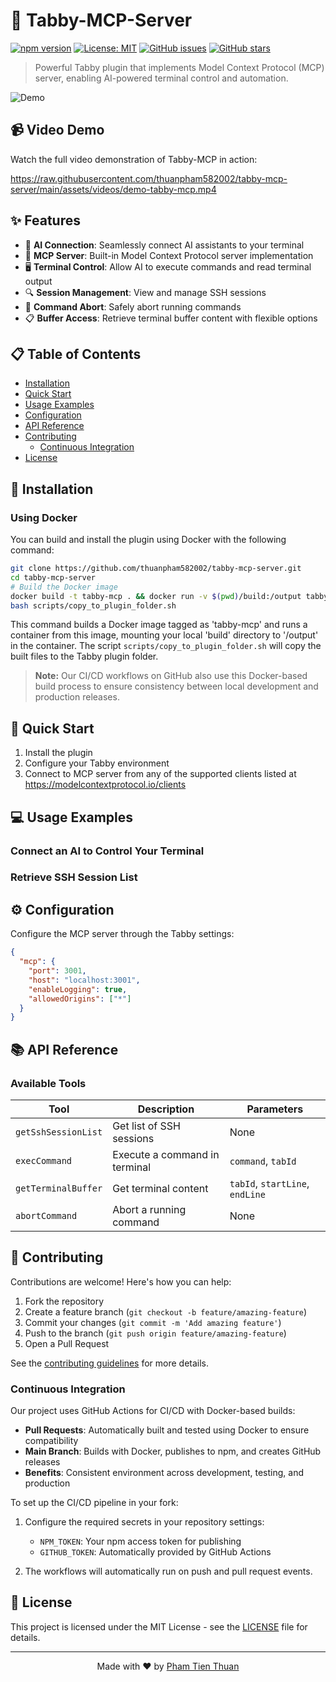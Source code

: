 # 🚀 Tabby-MCP-Server

[![npm version](https://img.shields.io/npm/v/tabby-mcp.svg)](https://www.npmjs.com/package/tabby-mcp)
[![License: MIT](https://img.shields.io/badge/License-MIT-yellow.svg)](https://opensource.org/licenses/MIT)
[![GitHub issues](https://img.shields.io/github/issues/thuanpham582002/tabby-mcp-server.svg)](https://github.com/thuanpham582002/tabby-mcp-server/issues)
[![GitHub stars](https://img.shields.io/github/stars/thuanpham582002/tabby-mcp-server.svg)](https://github.com/thuanpham582002/tabby-mcp-server/stargazers)

> Powerful Tabby plugin that implements Model Context Protocol (MCP) server, enabling AI-powered terminal control and automation.

![Demo](https://raw.githubusercontent.com/thuanpham582002/tabby-mcp-server/main/assets/demo.gif)

## 📹 Video Demo

Watch the full video demonstration of Tabby-MCP in action:

https://raw.githubusercontent.com/thuanpham582002/tabby-mcp-server/main/assets/videos/demo-tabby-mcp.mp4

## ✨ Features

- 🤖 **AI Connection**: Seamlessly connect AI assistants to your terminal
- 🔌 **MCP Server**: Built-in Model Context Protocol server implementation
- 🖥️ **Terminal Control**: Allow AI to execute commands and read terminal output
- 🔍 **Session Management**: View and manage SSH sessions
- 🚫 **Command Abort**: Safely abort running commands
- 📋 **Buffer Access**: Retrieve terminal buffer content with flexible options

## 📋 Table of Contents

- [Installation](#installation)
- [Quick Start](#quick-start)
- [Usage Examples](#usage-examples)
- [Configuration](#configuration)
- [API Reference](#api-reference)
- [Contributing](#contributing)
  - [Continuous Integration](#continuous-integration)
- [License](#license)

## 🔧 Installation

### Using Docker

You can build and install the plugin using Docker with the following command:

```bash
git clone https://github.com/thuanpham582002/tabby-mcp-server.git
cd tabby-mcp-server
# Build the Docker image
docker build -t tabby-mcp . && docker run -v $(pwd)/build:/output tabby-mcp
bash scripts/copy_to_plugin_folder.sh
```

This command builds a Docker image tagged as 'tabby-mcp' and runs a container from this image, mounting your local 'build' directory to '/output' in the container. The script `scripts/copy_to_plugin_folder.sh` will copy the built files to the Tabby plugin folder.

> **Note:** Our CI/CD workflows on GitHub also use this Docker-based build process to ensure consistency between local development and production releases.

## 🚀 Quick Start

1. Install the plugin
2. Configure your Tabby environment
3. Connect to MCP server from any of the supported clients listed at https://modelcontextprotocol.io/clients

## 💻 Usage Examples

### Connect an AI to Control Your Terminal

### Retrieve SSH Session List

## ⚙️ Configuration

Configure the MCP server through the Tabby settings:

```json
{
  "mcp": {
    "port": 3001,
    "host": "localhost:3001",
    "enableLogging": true,
    "allowedOrigins": ["*"]
  }
}
```

## 📚 API Reference

### Available Tools

| Tool | Description | Parameters |
|------|-------------|------------|
| `getSshSessionList` | Get list of SSH sessions | None |
| `execCommand` | Execute a command in terminal | `command`, `tabId` |
| `getTerminalBuffer` | Get terminal content | `tabId`, `startLine`, `endLine` |
| `abortCommand` | Abort a running command | None |

## 🤝 Contributing

Contributions are welcome! Here's how you can help:

1. Fork the repository
2. Create a feature branch (`git checkout -b feature/amazing-feature`)
3. Commit your changes (`git commit -m 'Add amazing feature'`)
4. Push to the branch (`git push origin feature/amazing-feature`)
5. Open a Pull Request

See the [contributing guidelines](CONTRIBUTING.md) for more details.

### Continuous Integration

Our project uses GitHub Actions for CI/CD with Docker-based builds:

- **Pull Requests**: Automatically built and tested using Docker to ensure compatibility
- **Main Branch**: Builds with Docker, publishes to npm, and creates GitHub releases
- **Benefits**: Consistent environment across development, testing, and production

To set up the CI/CD pipeline in your fork:

1. Configure the required secrets in your repository settings:
   - `NPM_TOKEN`: Your npm access token for publishing
   - `GITHUB_TOKEN`: Automatically provided by GitHub Actions

2. The workflows will automatically run on push and pull request events.

## 📝 License

This project is licensed under the MIT License - see the [LICENSE](LICENSE) file for details.

---

<p align="center">
  Made with ❤️ by <a href="https://github.com/thuanpham582002">Pham Tien Thuan</a>
</p>